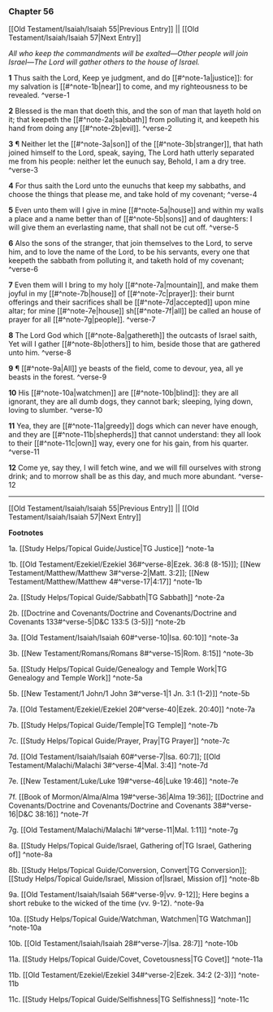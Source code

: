 ### Chapter 56

[[Old Testament/Isaiah/Isaiah 55|Previous Entry]]  ||  [[Old Testament/Isaiah/Isaiah 57|Next Entry]]

*All who keep the commandments will be exalted—Other people will join Israel—The Lord will gather others to the house of Israel.*

**1**  Thus saith the Lord, Keep ye judgment, and do [[#^note-1a|justice]]: for my salvation is [[#^note-1b|near]] to come, and my righteousness to be revealed. ^verse-1

**2**  Blessed is the man that doeth this, and the son of man that layeth hold on it; that keepeth the [[#^note-2a|sabbath]] from polluting it, and keepeth his hand from doing any [[#^note-2b|evil]]. ^verse-2

**3**  ¶ Neither let the [[#^note-3a|son]] of the [[#^note-3b|stranger]], that hath joined himself to the Lord, speak, saying, The Lord hath utterly separated me from his people: neither let the eunuch say, Behold, I am a dry tree. ^verse-3

**4**  For thus saith the Lord unto the eunuchs that keep my sabbaths, and choose the things that please me, and take hold of my covenant; ^verse-4

**5**  Even unto them will I give in mine [[#^note-5a|house]] and within my walls a place and a name better than of [[#^note-5b|sons]] and of daughters: I will give them an everlasting name, that shall not be cut off. ^verse-5

**6**  Also the sons of the stranger, that join themselves to the Lord, to serve him, and to love the name of the Lord, to be his servants, every one that keepeth the sabbath from polluting it, and taketh hold of my covenant; ^verse-6

**7**  Even them will I bring to my holy [[#^note-7a|mountain]], and make them joyful in my [[#^note-7b|house]] of [[#^note-7c|prayer]]: their burnt offerings and their sacrifices shall be [[#^note-7d|accepted]] upon mine altar; for mine [[#^note-7e|house]] sh[[#^note-7f|all]] be called an house of prayer for all [[#^note-7g|people]]. ^verse-7

**8**  The Lord God which [[#^note-8a|gathereth]] the outcasts of Israel saith, Yet will I gather [[#^note-8b|others]] to him, beside those that are gathered unto him. ^verse-8

**9**  ¶ [[#^note-9a|All]] ye beasts of the field, come to devour, yea, all ye beasts in the forest. ^verse-9

**10**  His [[#^note-10a|watchmen]] are [[#^note-10b|blind]]: they are all ignorant, they are all dumb dogs, they cannot bark; sleeping, lying down, loving to slumber. ^verse-10

**11**  Yea, they are [[#^note-11a|greedy]] dogs which can never have enough, and they are [[#^note-11b|shepherds]] that cannot understand: they all look to their [[#^note-11c|own]] way, every one for his gain, from his quarter. ^verse-11

**12**  Come ye, say they, I will fetch wine, and we will fill ourselves with strong drink; and to morrow shall be as this day, and much more abundant. ^verse-12


---
[[Old Testament/Isaiah/Isaiah 55|Previous Entry]]  ||  [[Old Testament/Isaiah/Isaiah 57|Next Entry]]


**Footnotes**


1a. [[Study Helps/Topical Guide/Justice|TG Justice]] ^note-1a

1b. [[Old Testament/Ezekiel/Ezekiel 36#^verse-8|Ezek. 36:8 (8-15)]]; [[New Testament/Matthew/Matthew 3#^verse-2|Matt. 3:2]]; [[New Testament/Matthew/Matthew 4#^verse-17|4:17]] ^note-1b

2a. [[Study Helps/Topical Guide/Sabbath|TG Sabbath]] ^note-2a

2b. [[Doctrine and Covenants/Doctrine and Covenants/Doctrine and Covenants 133#^verse-5|D&C 133:5 (3-5)]] ^note-2b

3a. [[Old Testament/Isaiah/Isaiah 60#^verse-10|Isa. 60:10]] ^note-3a

3b. [[New Testament/Romans/Romans 8#^verse-15|Rom. 8:15]] ^note-3b

5a. [[Study Helps/Topical Guide/Genealogy and Temple Work|TG Genealogy and Temple Work]] ^note-5a

5b. [[New Testament/1 John/1 John 3#^verse-1|1 Jn. 3:1 (1-2)]] ^note-5b

7a. [[Old Testament/Ezekiel/Ezekiel 20#^verse-40|Ezek. 20:40]] ^note-7a

7b. [[Study Helps/Topical Guide/Temple|TG Temple]] ^note-7b

7c. [[Study Helps/Topical Guide/Prayer, Pray|TG Prayer]] ^note-7c

7d. [[Old Testament/Isaiah/Isaiah 60#^verse-7|Isa. 60:7]]; [[Old Testament/Malachi/Malachi 3#^verse-4|Mal. 3:4]] ^note-7d

7e. [[New Testament/Luke/Luke 19#^verse-46|Luke 19:46]] ^note-7e

7f. [[Book of Mormon/Alma/Alma 19#^verse-36|Alma 19:36]]; [[Doctrine and Covenants/Doctrine and Covenants/Doctrine and Covenants 38#^verse-16|D&C 38:16]] ^note-7f

7g. [[Old Testament/Malachi/Malachi 1#^verse-11|Mal. 1:11]] ^note-7g

8a. [[Study Helps/Topical Guide/Israel, Gathering of|TG Israel, Gathering of]] ^note-8a

8b. [[Study Helps/Topical Guide/Conversion, Convert|TG Conversion]]; [[Study Helps/Topical Guide/Israel, Mission of|Israel, Mission of]] ^note-8b

9a. [[Old Testament/Isaiah/Isaiah 56#^verse-9|vv. 9-12]]; Here begins a short rebuke to the wicked of the time (vv. 9-12). ^note-9a

10a. [[Study Helps/Topical Guide/Watchman, Watchmen|TG Watchman]] ^note-10a

10b. [[Old Testament/Isaiah/Isaiah 28#^verse-7|Isa. 28:7]] ^note-10b

11a. [[Study Helps/Topical Guide/Covet, Covetousness|TG Covet]] ^note-11a

11b. [[Old Testament/Ezekiel/Ezekiel 34#^verse-2|Ezek. 34:2 (2-3)]] ^note-11b

11c. [[Study Helps/Topical Guide/Selfishness|TG Selfishness]] ^note-11c